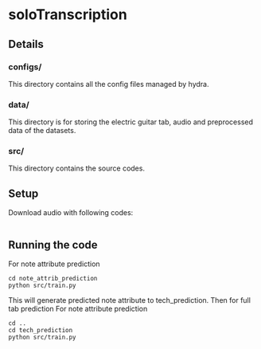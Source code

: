 # soloTranscription

## Details
### configs/
This directory contains all the config files managed by hydra.

### data/
This directory is for storing the electric guitar tab, audio and preprocessed data of the datasets.

### src/
This directory contains the source codes.


## Setup
Download audio with following codes:
```

```

## Running the code
For note attribute prediction
```
cd note_attrib_prediction
python src/train.py
```
This will generate predicted note attribute to tech_prediction.
Then for full tab prediction
For note attribute prediction
```
cd ..
cd tech_prediction
python src/train.py
```


